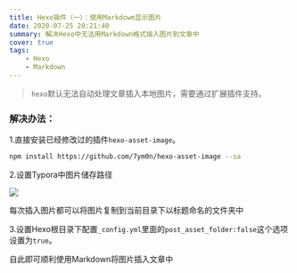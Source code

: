 ```yaml
---
title: Hexo插件（一）：使用Markdowm显示图片
date: 2020-07-25 20:21:40
summary: 解决Hexo中无法用Markdown格式插入图片到文章中
cover: true
tags:
	- Hexo
	- Markdown
---
```


> `hexo`默认无法自动处理文章插入本地图片，需要通过扩展插件支持。

### 解决办法：

1.直接安装已经修改过的插件`hexo-asset-image`。

```bash
npm install https://github.com/7ym0n/hexo-asset-image --sa
```

2.设置Typora中图片储存路径

![](http://s54.99854.men/2020/07/25/b4f68e944fe1db8c6c2f709fe831629f.png)

每次插入图片都可以将图片复制到当前目录下以标题命名的文件夹中

3.设置Hexo根目录下配置`_config.yml`里面的`post_asset_folder:false`这个选项设置为`true`。

自此即可顺利使用Markdown将图片插入文章中